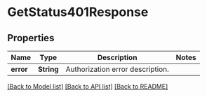 # GetStatus401Response

## Properties

Name | Type | Description | Notes
------------ | ------------- | ------------- | -------------
**error** | **String** | Authorization error description. | 

[[Back to Model list]](../README.md#documentation-for-models) [[Back to API list]](../README.md#documentation-for-api-endpoints) [[Back to README]](../README.md)


